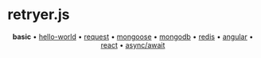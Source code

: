 # retryer.js

<p align="center">
  <b>basic</b> &bull;
  <a href="https://github.com/ykrevnyi/reconnect/blob/docs/examples/hello-world.js">hello-world</a> &bull;
  <a href="https://github.com/ykrevnyi/reconnect/blob/docs/examples/request.js">request</a> &bull;
  <a href="https://github.com/ykrevnyi/reconnect/blob/docs/examples/mongoose.js">mongoose</a> &bull;
  <a href="https://github.com/ykrevnyi/reconnect/blob/docs/examples/mongodb.js">mongodb</a> &bull;
  <a href="https://github.com/ykrevnyi/reconnect/blob/docs/examples/redis.js">redis</a> &bull;
  <a href="https://github.com/ykrevnyi/reconnect/blob/docs/examples/angular.js">angular</a> &bull;
  <a href="https://github.com/ykrevnyi/reconnect/blob/docs/examples/react.js">react</a> &bull;
  <a href="https://github.com/ykrevnyi/reconnect/blob/docs/examples/react.js">async/await</a>
</p>
